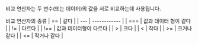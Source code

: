 비교 연산자는 두 변수(또는 데이터)의 값을 서로 비교하는데 사용됩니다.

비교 연산자의 종류
| ==           | 같다 |
| --- | ------------ |
| ===    | 값과 데이터 형이 같다             |
| !=     | 다르다                      |
| !==    | 값과 데이터형이 다르다             |
| >      | 크다                       |
| <      | 작다                       |
| >=     | 크거나 같다                   |
| <=     | 작거나 같다                   |